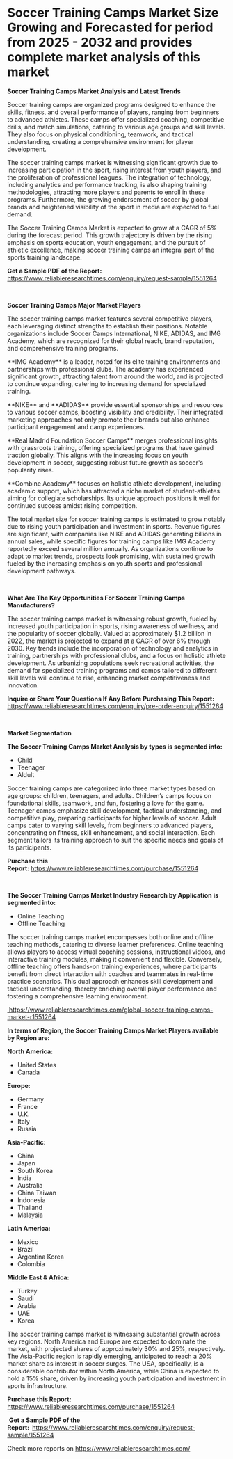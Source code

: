 <p><h1>Soccer Training Camps Market Size Growing and Forecasted for period from 2025 - 2032 and provides complete market analysis of this market</h1></p><p><strong>Soccer Training Camps Market Analysis and Latest Trends</strong></p>
<p><p>Soccer training camps are organized programs designed to enhance the skills, fitness, and overall performance of players, ranging from beginners to advanced athletes. These camps offer specialized coaching, competitive drills, and match simulations, catering to various age groups and skill levels. They also focus on physical conditioning, teamwork, and tactical understanding, creating a comprehensive environment for player development.</p><p>The soccer training camps market is witnessing significant growth due to increasing participation in the sport, rising interest from youth players, and the proliferation of professional leagues. The integration of technology, including analytics and performance tracking, is also shaping training methodologies, attracting more players and parents to enroll in these programs. Furthermore, the growing endorsement of soccer by global brands and heightened visibility of the sport in media are expected to fuel demand.</p><p>The Soccer Training Camps Market is expected to grow at a CAGR of 5% during the forecast period. This growth trajectory is driven by the rising emphasis on sports education, youth engagement, and the pursuit of athletic excellence, making soccer training camps an integral part of the sports training landscape.</p></p>
<p><strong>Get a Sample PDF of the Report:&nbsp;</strong> <a href="https://www.reliableresearchtimes.com/enquiry/request-sample/1551264?utm_campaign=2199&utm_medium=2&utm_source=Github&utm_content=ia&utm_term=09032025&utm_id=soccer-training-camps">https://www.reliableresearchtimes.com/enquiry/request-sample/1551264</a></p>
<p>&nbsp;</p>
<p><strong>Soccer Training Camps Major Market Players</strong></p>
<p><p>The soccer training camps market features several competitive players, each leveraging distinct strengths to establish their positions. Notable organizations include Soccer Camps International, NIKE, ADIDAS, and IMG Academy, which are recognized for their global reach, brand reputation, and comprehensive training programs.</p><p>**IMG Academy** is a leader, noted for its elite training environments and partnerships with professional clubs. The academy has experienced significant growth, attracting talent from around the world, and is projected to continue expanding, catering to increasing demand for specialized training.</p><p>**NIKE** and **ADIDAS** provide essential sponsorships and resources to various soccer camps, boosting visibility and credibility. Their integrated marketing approaches not only promote their brands but also enhance participant engagement and camp experiences.</p><p>**Real Madrid Foundation Soccer Camps** merges professional insights with grassroots training, offering specialized programs that have gained traction globally. This aligns with the increasing focus on youth development in soccer, suggesting robust future growth as soccer's popularity rises.</p><p>**Combine Academy** focuses on holistic athlete development, including academic support, which has attracted a niche market of student-athletes aiming for collegiate scholarships. Its unique approach positions it well for continued success amidst rising competition.</p><p>The total market size for soccer training camps is estimated to grow notably due to rising youth participation and investment in sports. Revenue figures are significant, with companies like NIKE and ADIDAS generating billions in annual sales, while specific figures for training camps like IMG Academy reportedly exceed several million annually. As organizations continue to adapt to market trends, prospects look promising, with sustained growth fueled by the increasing emphasis on youth sports and professional development pathways.</p></p>
<p>&nbsp;</p>
<p><strong>What Are The Key Opportunities For Soccer Training Camps Manufacturers?</strong></p>
<p><p>The soccer training camps market is witnessing robust growth, fueled by increased youth participation in sports, rising awareness of wellness, and the popularity of soccer globally. Valued at approximately $1.2 billion in 2022, the market is projected to expand at a CAGR of over 6% through 2030. Key trends include the incorporation of technology and analytics in training, partnerships with professional clubs, and a focus on holistic athlete development. As urbanizing populations seek recreational activities, the demand for specialized training programs and camps tailored to different skill levels will continue to rise, enhancing market competitiveness and innovation.</p></p>
<p><strong>Inquire or Share Your Questions If Any Before Purchasing This Report:</strong> <a href="https://www.reliableresearchtimes.com/enquiry/pre-order-enquiry/1551264?utm_campaign=2199&utm_medium=2&utm_source=Github&utm_content=ia&utm_term=09032025&utm_id=soccer-training-camps">https://www.reliableresearchtimes.com/enquiry/pre-order-enquiry/1551264</a></p>
<p>&nbsp;</p>
<p><strong>Market Segmentation</strong></p>
<p><strong>The Soccer Training Camps Market Analysis by types is segmented into:</strong></p>
<p><ul><li>Child</li><li>Teenager</li><li>Aldult</li></ul></p>
<p><p>Soccer training camps are categorized into three market types based on age groups: children, teenagers, and adults. Children’s camps focus on foundational skills, teamwork, and fun, fostering a love for the game. Teenager camps emphasize skill development, tactical understanding, and competitive play, preparing participants for higher levels of soccer. Adult camps cater to varying skill levels, from beginners to advanced players, concentrating on fitness, skill enhancement, and social interaction. Each segment tailors its training approach to suit the specific needs and goals of its participants.</p></p>
<p><strong>Purchase this Report:&nbsp;</strong><a href="https://www.reliableresearchtimes.com/purchase/1551264?utm_campaign=2199&utm_medium=2&utm_source=Github&utm_content=ia&utm_term=09032025&utm_id=soccer-training-camps">https://www.reliableresearchtimes.com/purchase/1551264</a></p>
<p>&nbsp;</p>
<p><strong>The Soccer Training Camps Market Industry Research by Application is segmented into:</strong></p>
<p><ul><li>Online Teaching</li><li>Offline Teaching</li></ul></p>
<p><p>The soccer training camps market encompasses both online and offline teaching methods, catering to diverse learner preferences. Online teaching allows players to access virtual coaching sessions, instructional videos, and interactive training modules, making it convenient and flexible. Conversely, offline teaching offers hands-on training experiences, where participants benefit from direct interaction with coaches and teammates in real-time practice scenarios. This dual approach enhances skill development and tactical understanding, thereby enriching overall player performance and fostering a comprehensive learning environment.</p></p>
<p><a href="https://www.reliableresearchtimes.com/global-soccer-training-camps-market-r1551264?utm_campaign=2199&utm_medium=2&utm_source=Github&utm_content=ia&utm_term=09032025&utm_id=soccer-training-camps">&nbsp;https://www.reliableresearchtimes.com/global-soccer-training-camps-market-r1551264</a></p>
<p><strong>In terms of Region, the Soccer Training Camps Market Players available by Region are:</strong></p>
<p>
    <p> <strong> North America: </strong>
        <ul>
            <li>United States</li>
            <li>Canada</li>
        </ul>
        </p> 
    <p> <strong> Europe: </strong>
        <ul>
            <li>Germany</li>
            <li>France</li>
            <li>U.K.</li>
            <li>Italy</li>
            <li>Russia</li>
        </ul>
        </p> 
    <p> <strong> Asia-Pacific: </strong>
        <ul>
            <li>China</li>
            <li>Japan</li>
            <li>South Korea</li>
            <li>India</li>
            <li>Australia</li>
            <li>China Taiwan</li>
            <li>Indonesia</li>
            <li>Thailand</li>
            <li>Malaysia</li>
        </ul>
        </p> 
    <p> <strong> Latin America: </strong>
        <ul>
            <li>Mexico</li>
            <li>Brazil</li>
            <li>Argentina Korea</li>
            <li>Colombia</li>
        </ul>
        </p> 
    <p> <strong> Middle East & Africa: </strong>
        <ul>
            <li>Turkey</li>
            <li>Saudi</li>
            <li>Arabia</li>
            <li>UAE</li>
            <li>Korea</li>
        </ul>
    </p>
    </p>
<p><p>The soccer training camps market is witnessing substantial growth across key regions. North America and Europe are expected to dominate the market, with projected shares of approximately 30% and 25%, respectively. The Asia-Pacific region is rapidly emerging, anticipated to reach a 20% market share as interest in soccer surges. The USA, specifically, is a considerable contributor within North America, while China is expected to hold a 15% share, driven by increasing youth participation and investment in sports infrastructure.</p></p>
<p><strong>Purchase this Report: </strong><a href="https://www.reliableresearchtimes.com/purchase/1551264?utm_campaign=2199&utm_medium=2&utm_source=Github&utm_content=ia&utm_term=09032025&utm_id=soccer-training-camps">https://www.reliableresearchtimes.com/purchase/1551264</a></p>
<p>&nbsp;<strong>Get a Sample PDF of the Report:&nbsp;&nbsp;</strong><a href="https://www.reliableresearchtimes.com/enquiry/request-sample/1551264?utm_campaign=2199&utm_medium=2&utm_source=Github&utm_content=ia&utm_term=09032025&utm_id=soccer-training-camps">https://www.reliableresearchtimes.com/enquiry/request-sample/1551264</a></p>
<p><strong></strong></p>
<p>Check more reports on <a href="https://www.reliableresearchtimes.com/?utm_campaign=2199&utm_medium=2&utm_source=Github&utm_content=ia&utm_term=09032025&utm_id=soccer-training-camps">https://www.reliableresearchtimes.com/</a></p>